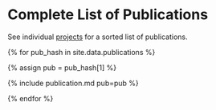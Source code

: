 # Complete List of Publications

See individual [projects](projects.html) for a sorted list of publications.

{% for pub_hash in site.data.publications %}

{% assign pub = pub_hash[1] %}

{% include publication.md pub=pub %}

{% endfor %}
